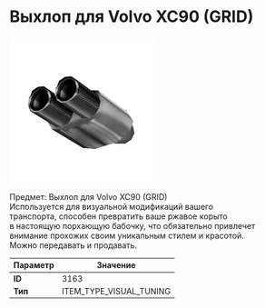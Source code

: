 # Выхлоп для Volvo XC90 (GRID)

![Item Image](../img/3163.webp?raw=true)

Предмет: Выхлоп для Volvo XC90 (GRID)<br>Используется для визуальной модификаций вашего<br>транспорта, способен превратить ваше ржавое корыто<br>в настоящую порхающую бабочку, что обязательно привлечет<br>внимание прохожих своим уникальным стилем и красотой.<br>Можно передавать и продавать.


| Параметр | Значение |
|----------|----------|
| **ID** | 3163 |
| **Тип** | ITEM_TYPE_VISUAL_TUNING |

